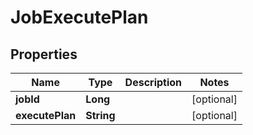 
# JobExecutePlan

## Properties
Name | Type | Description | Notes
------------ | ------------- | ------------- | -------------
**jobId** | **Long** |  |  [optional]
**executePlan** | **String** |  |  [optional]



